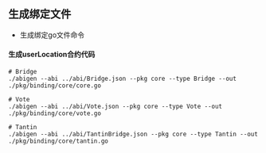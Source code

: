 ## 生成绑定文件

- 生成绑定go文件命令

#### 生成userLocation合约代码

```shell
# Bridge
./abigen --abi ../abi/Bridge.json --pkg core --type Bridge --out ./pkg/binding/core/core.go
```

```shell
# Vote
./abigen --abi ../abi/Vote.json --pkg core --type Vote --out ./pkg/binding/core/vote.go
```

```shell
# Tantin
./abigen --abi ../abi/TantinBridge.json --pkg core --type Tantin --out ./pkg/binding/core/tantin.go
```
